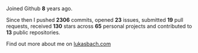 Joined Github **8** years ago.

Since then I pushed **2306** commits, opened **23** issues, submitted **19** pull requests, received **130** stars across **65** personal projects and contributed to **13** public repositories.

Find out more about me on [lukasbach.com](https://lukasbach.com)
